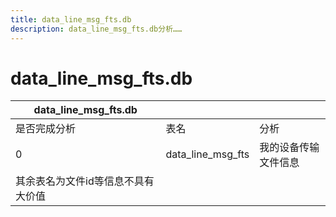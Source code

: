 ```yaml
---
title: data_line_msg_fts.db
description: data_line_msg_fts.db分析……
---
```


# data_line_msg_fts.db

| data_line_msg_fts.db               |                   |                      |
| ---------------------------------- | ----------------- | -------------------- |
| 是否完成分析                       | 表名              | 分析                 |
| 0                                  | data_line_msg_fts | 我的设备传输文件信息 |
| 其余表名为文件id等信息不具有大价值 |                   |                      |


